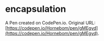 # encapsulation

A Pen created on CodePen.io. Original URL: [https://codepen.io/Hornebom/pen/gMEgyd](https://codepen.io/Hornebom/pen/gMEgyd).

